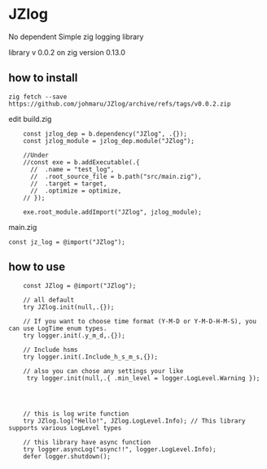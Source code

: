 # JZlog

No dependent Simple zig logging library

library v 0.0.2 on zig version 0.13.0

## how to install

```zig fetch --save https://github.com/johmaru/JZlog/archive/refs/tags/v0.0.2.zip```

edit build.zig

```zig
    const jzlog_dep = b.dependency("JZlog", .{});
    const jzlog_module = jzlog_dep.module("JZlog");

    //Under
    //const exe = b.addExecutable(.{
      //  .name = "test_log",
      //  .root_source_file = b.path("src/main.zig"),
      //  .target = target,
      //  .optimize = optimize,
    // });

    exe.root_module.addImport("JZlog", jzlog_module);
```

main.zig

```zig
const jz_log = @import("JZlog");
```

## how to use

```zig
    const JZlog = @import("JZlog");

    // all default
    try JZlog.init(null,.{}); 

    // If you want to choose time format (Y-M-D or Y-M-D-H-M-S), you can use LogTime enum types.
    try logger.init(.y_m_d,.{}); 

    // Include hsms
    try logger.init(.Include_h_s_m_s,{}); 
    
    // also you can chose any settings your like
     try logger.init(null,.{ .min_level = logger.LogLevel.Warning }); 




    // this is log write function
    try JZlog.log("Hello!", JZlog.LogLevel.Info); // This library supports various LogLevel types

    // this library have async function
    try logger.asyncLog("async!!", logger.LogLevel.Info);
    defer logger.shutdown();
```
